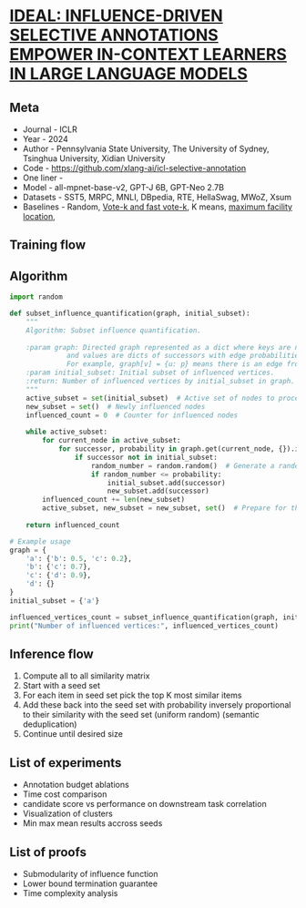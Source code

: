# [IDEAL: INFLUENCE-DRIVEN SELECTIVE ANNOTATIONS EMPOWER IN-CONTEXT LEARNERS IN LARGE LANGUAGE MODELS](https://arxiv.org/pdf/2310.10873.pdf)

## Meta

* Journal - ICLR
* Year - 2024
* Author - Pennsylvania State University, The University of Sydney, Tsinghua University, Xidian University
* Code - https://github.com/xlang-ai/icl-selective-annotation
* One liner -
* Model - all-mpnet-base-v2, GPT-J 6B, GPT-Neo 2.7B
* Datasets - SST5, MRPC, MNLI, DBpedia, RTE, HellaSwag, MWoZ, Xsum
* Baselines - Random, [Vote-k and fast vote-k](https://arxiv.org/abs/2209.01975), K means, [maximum facility location](https://apps.dtic.mil/sti/citations/tr/ADA518795), 

## Training flow

## Algorithm

```python
import random

def subset_influence_quantification(graph, initial_subset):
    """
    Algorithm: Subset influence quantification.
    
    :param graph: Directed graph represented as a dict where keys are node identifiers
              and values are dicts of successors with edge probabilities.
              For example, graph[v] = {u: p} means there is an edge from v to u with probability p.
    :param initial_subset: Initial subset of influenced vertices.
    :return: Number of influenced vertices by initial_subset in graph.
    """
    active_subset = set(initial_subset)  # Active set of nodes to process
    new_subset = set()  # Newly influenced nodes
    influenced_count = 0  # Counter for influenced nodes
    
    while active_subset:
        for current_node in active_subset:
            for successor, probability in graph.get(current_node, {}).items():
                if successor not in initial_subset:
                    random_number = random.random()  # Generate a random number in [0, 1]
                    if random_number <= probability:
                        initial_subset.add(successor)
                        new_subset.add(successor)
        influenced_count += len(new_subset)
        active_subset, new_subset = new_subset, set()  # Prepare for the next iteration
    
    return influenced_count

# Example usage
graph = {
    'a': {'b': 0.5, 'c': 0.2},
    'b': {'c': 0.7},
    'c': {'d': 0.9},
    'd': {}
}
initial_subset = {'a'}

influenced_vertices_count = subset_influence_quantification(graph, initial_subset)
print("Number of influenced vertices:", influenced_vertices_count)
```

## Inference flow

1. Compute all to all similarity matrix
2. Start with a seed set
3. For each item in seed set pick the top K most similar items
4. Add these back into the seed set with probability inversely proportional to their similarity with the seed set (uniform random) (semantic deduplication)
5. Continue until desired size

## List of experiments

* Annotation budget ablations
* Time cost comparison
* candidate score vs performance on downstream task correlation
* Visualization of clusters
* Min max mean results accross seeds

## List of proofs

* Submodularity of influence function
* Lower bound termination guarantee
* Time complexity analysis

